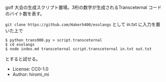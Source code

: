 golf 大会の生成スクリプト置場。3桁の数字が生成されるTransceternal コードのバイト数を表す。

`git clone https://github.com/Hakerh400/esolangs` として in.txt に入力を置いた上で

```
$ python trans900.py > script.transceternal
$ cd esolangs
$ node index.md transceternal script.transceternal in.txt out.txt
```

とすると試せる。

* License: CC0-1.0
* Author: hiromi\_mi
